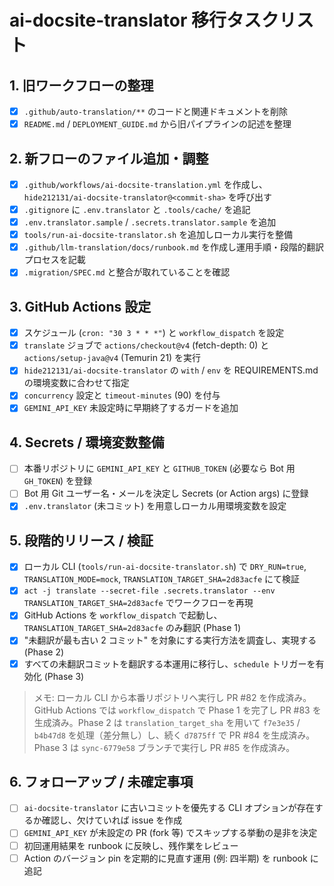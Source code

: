 # ai-docsite-translator 移行タスクリスト

## 1. 旧ワークフローの整理
- [x] `.github/auto-translation/**` のコードと関連ドキュメントを削除
- [x] `README.md` / `DEPLOYMENT_GUIDE.md` から旧パイプラインの記述を整理

## 2. 新フローのファイル追加・調整
- [x] `.github/workflows/ai-docsite-translation.yml` を作成し、`hide212131/ai-docsite-translator@<commit-sha>` を呼び出す
- [x] `.gitignore` に `.env.translator` と `.tools/cache/` を追記
- [x] `.env.translator.sample` / `.secrets.translator.sample` を追加
- [x] `tools/run-ai-docsite-translator.sh` を追加しローカル実行を整備
- [x] `.github/llm-translation/docs/runbook.md` を作成し運用手順・段階的翻訳プロセスを記載
- [x] `.migration/SPEC.md` と整合が取れていることを確認

## 3. GitHub Actions 設定
- [x] スケジュール (`cron: "30 3 * * *"`) と `workflow_dispatch` を設定
- [x] `translate` ジョブで `actions/checkout@v4` (fetch-depth: 0) と `actions/setup-java@v4` (Temurin 21) を実行
- [x] `hide212131/ai-docsite-translator` の `with` / `env` を REQUIREMENTS.md の環境変数に合わせて指定
- [x] `concurrency` 設定と `timeout-minutes` (90) を付与
- [x] `GEMINI_API_KEY` 未設定時に早期終了するガードを追加

## 4. Secrets / 環境変数整備
- [ ] 本番リポジトリに `GEMINI_API_KEY` と `GITHUB_TOKEN` (必要なら Bot 用 `GH_TOKEN`) を登録
- [ ] Bot 用 Git ユーザー名・メールを決定し Secrets (or Action args) に登録
- [x] `.env.translator` (未コミット) を用意しローカル用環境変数を設定

## 5. 段階的リリース / 検証
- [x] ローカル CLI (`tools/run-ai-docsite-translator.sh`) で `DRY_RUN=true`, `TRANSLATION_MODE=mock`, `TRANSLATION_TARGET_SHA=2d83acfe` にて検証
- [x] `act -j translate --secret-file .secrets.translator --env TRANSLATION_TARGET_SHA=2d83acfe` でワークフローを再現
- [x] GitHub Actions を `workflow_dispatch` で起動し、`TRANSLATION_TARGET_SHA=2d83acfe` のみ翻訳 (Phase 1)
- [x] "未翻訳が最も古い 2 コミット" を対象にする実行方法を調査し、実現する (Phase 2)
- [x] すべての未翻訳コミットを翻訳する本運用に移行し、`schedule` トリガーを有効化 (Phase 3)

> メモ: ローカル CLI から本番リポジトリへ実行し PR #82 を作成済み。GitHub Actions では `workflow_dispatch` で Phase 1 を完了し PR #83 を生成済み。Phase 2 は `translation_target_sha` を用いて `f7e3e35` / `b4b47d8` を処理（差分無し）し、続く `d7875ff` で PR #84 を生成済み。
> Phase 3 は `sync-6779e58` ブランチで実行し PR #85 を作成済み。

## 6. フォローアップ / 未確定事項
- [ ] `ai-docsite-translator` に古いコミットを優先する CLI オプションが存在するか確認し、欠けていれば issue を作成
- [ ] `GEMINI_API_KEY` が未設定の PR (fork 等) でスキップする挙動の是非を決定
- [ ] 初回運用結果を runbook に反映し、残作業をレビュー
- [ ] Action のバージョン pin を定期的に見直す運用 (例: 四半期) を runbook に追記
